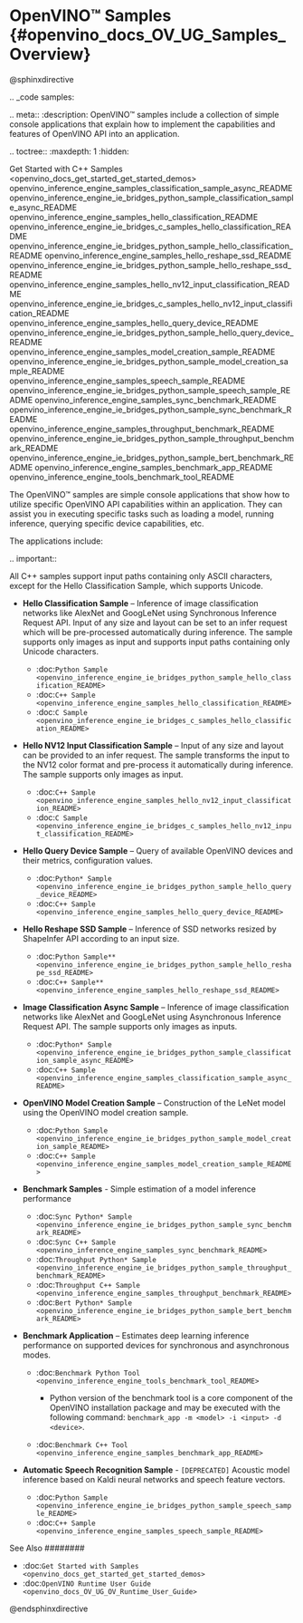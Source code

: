 # OpenVINO™ Samples {#openvino_docs_OV_UG_Samples_Overview}

@sphinxdirective

.. _code samples:

.. meta::
   :description: OpenVINO™ samples include a collection of simple console applications 
                 that explain how to implement the capabilities and features of 
                 OpenVINO API into an application.


.. toctree::
   :maxdepth: 1
   :hidden:
   
   Get Started with C++ Samples <openvino_docs_get_started_get_started_demos>
   openvino_inference_engine_samples_classification_sample_async_README
   openvino_inference_engine_ie_bridges_python_sample_classification_sample_async_README
   openvino_inference_engine_samples_hello_classification_README
   openvino_inference_engine_ie_bridges_c_samples_hello_classification_README
   openvino_inference_engine_ie_bridges_python_sample_hello_classification_README
   openvino_inference_engine_samples_hello_reshape_ssd_README
   openvino_inference_engine_ie_bridges_python_sample_hello_reshape_ssd_README
   openvino_inference_engine_samples_hello_nv12_input_classification_README
   openvino_inference_engine_ie_bridges_c_samples_hello_nv12_input_classification_README
   openvino_inference_engine_samples_hello_query_device_README
   openvino_inference_engine_ie_bridges_python_sample_hello_query_device_README
   openvino_inference_engine_samples_model_creation_sample_README
   openvino_inference_engine_ie_bridges_python_sample_model_creation_sample_README
   openvino_inference_engine_samples_speech_sample_README
   openvino_inference_engine_ie_bridges_python_sample_speech_sample_README
   openvino_inference_engine_samples_sync_benchmark_README
   openvino_inference_engine_ie_bridges_python_sample_sync_benchmark_README
   openvino_inference_engine_samples_throughput_benchmark_README
   openvino_inference_engine_ie_bridges_python_sample_throughput_benchmark_README
   openvino_inference_engine_ie_bridges_python_sample_bert_benchmark_README
   openvino_inference_engine_samples_benchmark_app_README
   openvino_inference_engine_tools_benchmark_tool_README


The OpenVINO™ samples are simple console applications that show how to utilize specific OpenVINO API capabilities within an application. They can assist you in executing specific tasks such as loading a model, running inference, querying specific device capabilities, etc.

The applications include:

.. important::
   
   All C++ samples support input paths containing only ASCII characters, except for the Hello Classification Sample, which supports Unicode.

- **Hello Classification Sample** – Inference of image classification networks like AlexNet and GoogLeNet using Synchronous Inference Request API. Input of any size and layout can be set to an infer request which will be pre-processed automatically during inference. The sample supports only images as input and supports input paths containing only Unicode characters.

  - :doc:`Python Sample <openvino_inference_engine_ie_bridges_python_sample_hello_classification_README>`
  - :doc:`C++ Sample <openvino_inference_engine_samples_hello_classification_README>`
  - :doc:`C Sample <openvino_inference_engine_ie_bridges_c_samples_hello_classification_README>`

- **Hello NV12 Input Classification Sample** – Input of any size and layout can be provided to an infer request. The sample transforms the input to the NV12 color format and pre-process it automatically during inference. The sample supports only images as input.

  - :doc:`C++ Sample <openvino_inference_engine_samples_hello_nv12_input_classification_README>`
  - :doc:`C Sample <openvino_inference_engine_ie_bridges_c_samples_hello_nv12_input_classification_README>`

- **Hello Query Device Sample** – Query of available OpenVINO devices and their metrics, configuration values.

  - :doc:`Python* Sample <openvino_inference_engine_ie_bridges_python_sample_hello_query_device_README>`
  - :doc:`C++ Sample <openvino_inference_engine_samples_hello_query_device_README>`

- **Hello Reshape SSD Sample** – Inference of SSD networks resized by ShapeInfer API according to an input size.

  - :doc:`Python Sample** <openvino_inference_engine_ie_bridges_python_sample_hello_reshape_ssd_README>`
  - :doc:`C++ Sample** <openvino_inference_engine_samples_hello_reshape_ssd_README>`

- **Image Classification Async Sample** – Inference of image classification networks like AlexNet and GoogLeNet using Asynchronous Inference Request API. The sample supports only images as inputs.

  - :doc:`Python* Sample <openvino_inference_engine_ie_bridges_python_sample_classification_sample_async_README>`
  - :doc:`C++ Sample <openvino_inference_engine_samples_classification_sample_async_README>`

- **OpenVINO Model Creation Sample** – Construction of the LeNet model using the OpenVINO model creation sample.

  - :doc:`Python Sample <openvino_inference_engine_ie_bridges_python_sample_model_creation_sample_README>`
  - :doc:`C++ Sample <openvino_inference_engine_samples_model_creation_sample_README>`

- **Benchmark Samples** - Simple estimation of a model inference performance

  - :doc:`Sync Python* Sample <openvino_inference_engine_ie_bridges_python_sample_sync_benchmark_README>`
  - :doc:`Sync C++ Sample <openvino_inference_engine_samples_sync_benchmark_README>`
  - :doc:`Throughput Python* Sample <openvino_inference_engine_ie_bridges_python_sample_throughput_benchmark_README>`
  - :doc:`Throughput C++ Sample <openvino_inference_engine_samples_throughput_benchmark_README>`
  - :doc:`Bert Python* Sample <openvino_inference_engine_ie_bridges_python_sample_bert_benchmark_README>`

- **Benchmark Application** – Estimates deep learning inference performance on supported devices for synchronous and asynchronous modes.

  - :doc:`Benchmark Python Tool <openvino_inference_engine_tools_benchmark_tool_README>`

    - Python version of the benchmark tool is a core component of the OpenVINO installation package and 
      may be executed with the following command: ``benchmark_app -m <model> -i <input> -d <device>``. 
  - :doc:`Benchmark C++ Tool <openvino_inference_engine_samples_benchmark_app_README>`  


- **Automatic Speech Recognition Sample** - ``[DEPRECATED]`` Acoustic model inference based on Kaldi neural networks and speech feature vectors.

  - :doc:`Python Sample <openvino_inference_engine_ie_bridges_python_sample_speech_sample_README>`
  - :doc:`C++ Sample <openvino_inference_engine_samples_speech_sample_README>`


See Also
########

* :doc:`Get Started with Samples <openvino_docs_get_started_get_started_demos>`
* :doc:`OpenVINO Runtime User Guide <openvino_docs_OV_UG_OV_Runtime_User_Guide>`

@endsphinxdirective

